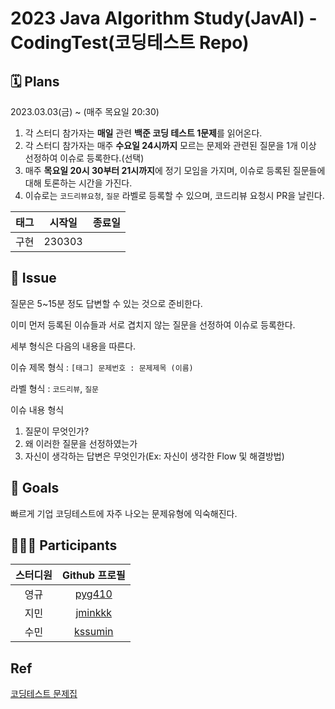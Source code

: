 # 2023 Java Algorithm Study(JavAl) - CodingTest(코딩테스트 Repo)

## 🗓 Plans

2023.03.03(금) ~ (매주 목요일 20:30)

1. 각 스터디 참가자는 **매일** 관련 **백준 코딩 테스트 1문제**를 읽어온다.
2. 각 스터디 참가자는 매주 **수요일 24시까지** 모르는 문제와 관련된 질문을 1개 이상 선정하여 이슈로 등록한다.(선택)
3. 매주 **목요일 20시 30부터 21시까지**에 정기 모임을 가지며, 이슈로 등록된 질문들에 대해 토론하는 시간을 가진다.
4. 이슈로는 `코드리뷰요청`, `질문` 라벨로 등록할 수 있으며, 코드리뷰 요청시 PR을 날린다.

| 태그 |                  시작일                  | 종료일 |
| :------: | :------------------: |:-------: |
|  구현  |   230303   | |



## 📌 Issue

질문은 5~15분 정도 답변할 수 있는 것으로 준비한다.

이미 먼저 등록된 이슈들과 서로 겹치지 않는 질문을 선정하여 이슈로 등록한다.

세부 형식은 다음의 내용을 따른다.

이슈 제목 형식 : `[태그] 문제번호 : 문제제목 (이름)`

라벨 형식 : `코드리뷰`, `질문`

이슈 내용 형식
1. 질문이 무엇인가?
2. 왜 이러한 질문을 선정하였는가
3. 자신이 생각하는 답변은 무엇인가(Ex: 자신이 생각한 Flow 및 해결방법)

## 🚀 Goals

빠르게 기업 코딩테스트에 자주 나오는 문제유형에 익숙해진다.

## 🙋🏻‍♂️ Participants

| 스터디원 |                  Github 프로필                  |
| :------: | :---------------------------------------------: |
|  영규  |   [pyg410](https://github.com/pyg410)   |
|    지민    |     [jminkkk](https://github.com/jminkkk)     |
|   수민   |      [kssumin](https://github.com/kssumin)      |

## Ref

[코딩테스트 문제집](https://github.com/tony9402/baekjoon)
